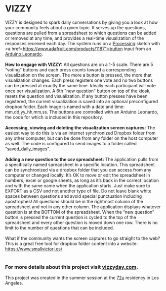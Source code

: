 <h1>VIZZY</h1>

VIZZY is designed to spark daily conversations by giving you a look at how your community feels about a given topic. 
It serves up the questions, questions are pulled from a spreadsheet to which questions can be added or removed at any time, and provides a real-time visualization of the responses received each day. The system runs on a <a href="https://processing.org/">Processing</a> sketch with <a href=https://www.adafruit.com/products/1187">button</a> input from an <a href="https://www.arduino.cc/en/Main/ArduinoBoardLeonardo">Arduino Leonardo</a>.
<br>
<br>
<b>How to engage with VIZZY:</b>
All questions are on a 1-5 scale. There are 5 “voting” buttons and each press counts toward a corresponding visualization on the screen. The more a button is pressed, the more that visualization changes. Each press registers one vote and no two buttons can be pressed at exactly the same time. Ideally each participant will vote once per visualization.
A 6th "new question" button on top of the kiosk, resets the question and visualization. If any button presses have been registered, the current visualization is saved into an optional preconfigured dropbox folder. 
Each image is named with a date and time: mm,dd,yy_hh,mm,ss. 
The buttons are controlled with an Arduino Leonardo, the code for which is included in this repository.
<br>
<br>
<b>Accessing, viewing and deleting the visualization screen captures:</b>
The easiest way to do this is via an internet synchronized Dropbox folder from any other computer, but can be done from any folder on the host computer as well. The code is configured to send images to a folder called “saved_daily_images”.
<br>
<br>
<b>Adding a new question to the csv spreadsheet:</b>
The application pulls from a specifically named spreadsheet in a specific location. This spreadsheet can be synchronized via a dropbox folder that you can access from any computer or changed locally. It’s OK to move or edit the spreadsheet in numbers, excel or google sheets, as long as it’s back in the correct location and with the same name when the application starts. Just make sure to EXPORT as a CSV and not another type of file. Do not leave blank white spaces between questions and avoid special punctuation including apostrophes! All questions should be in the rightmost column of the spreadsheet and not in any other column. The application displays whatever question is at the BOTTOM of the spreadsheet. When the “new question” button is pressed the current question is cycled to the top of the spreadsheet and every other question is moved down one row. There is no limit to the number of questions that can be included.
<br>
<br>
What if the community wants the screen captures to go straight to the web?
This is a great free tool for dropbox folder content into a website: https://www.smallvictori.es/
<br>
<br>
<h3>For more details about this project visit <a href="http://vizzyday.com">vizzyday.com</a>.</h3>
This project was created in the summer session at the <a href="http://72u.org">72u</a> residency in Los Angeles.
